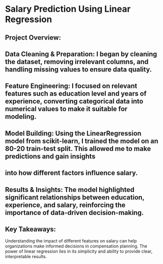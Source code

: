 # Salary Prediction Using Linear Regression

 ## Project Overview:

## Data Cleaning & Preparation: I began by cleaning the dataset, removing irrelevant columns, and handling missing values to ensure data quality.

## Feature Engineering: I focused on relevant features such as education level and years of experience, converting categorical data into numerical values to make it suitable for modeling.

## Model Building: Using the LinearRegression model from scikit-learn, I trained the model on an 80-20 train-test split. This allowed me to make predictions and gain insights
## into how different factors influence salary.

## Results & Insights: The model highlighted significant relationships between education, experience, and salary, reinforcing the importance of data-driven decision-making.

## Key Takeaways:

Understanding the impact of different features on salary can help organizations make informed decisions in compensation planning.
The power of linear regression lies in its simplicity and ability to provide clear, interpretable results.
